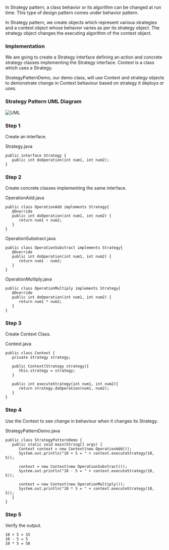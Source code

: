 In Strategy pattern, a class behavior or its algorithm can be changed at run time. This type of design pattern comes under behavior pattern.

In Strategy pattern, we create objects which represent various strategies and a context object whose behavior varies as per its strategy object. The strategy object changes the executing algorithm of the context object.

### Implementation

We are going to create a Strategy interface defining an action and concrete strategy classes implementing the Strategy interface. Context is a class which uses a Strategy.

StrategyPatternDemo, our demo class, will use Context and strategy objects to demonstrate change in Context behaviour based on strategy it deploys or uses.

### Strategy Pattern UML Diagram
![UML](http://www.tutorialspoint.com/design_pattern/images/strategy_pattern_uml_diagram.jpg)

### Step 1
Create an interface.

Strategy.java

    public interface Strategy {
       public int doOperation(int num1, int num2);
    }

### Step 2
Create concrete classes implementing the same interface.

OperationAdd.java

    public class OperationAdd implements Strategy{
       @Override
       public int doOperation(int num1, int num2) {
          return num1 + num2;
       }
    }
OperationSubstract.java

    public class OperationSubstract implements Strategy{
       @Override
       public int doOperation(int num1, int num2) {
          return num1 - num2;
       }
    }
OperationMultiply.java

    public class OperationMultiply implements Strategy{
       @Override
       public int doOperation(int num1, int num2) {
          return num1 * num2;
       }
    }
### Step 3
Create Context Class.

Context.java

    public class Context {
       private Strategy strategy;

       public Context(Strategy strategy){
          this.strategy = strategy;
       }

       public int executeStrategy(int num1, int num2){
          return strategy.doOperation(num1, num2);
       }
    }
### Step 4
Use the Context to see change in behaviour when it changes its Strategy.

StrategyPatternDemo.java

    public class StrategyPatternDemo {
       public static void main(String[] args) {
          Context context = new Context(new OperationAdd());
          System.out.println("10 + 5 = " + context.executeStrategy(10, 5));

          context = new Context(new OperationSubstract());
          System.out.println("10 - 5 = " + context.executeStrategy(10, 5));

          context = new Context(new OperationMultiply());
          System.out.println("10 * 5 = " + context.executeStrategy(10, 5));
       }
    }
### Step 5
Verify the output.

    10 + 5 = 15
    10 - 5 = 5
    10 * 5 = 50